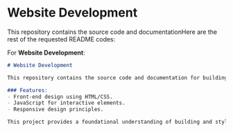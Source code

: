 # Website Development

This repository contains the source code and documentationHere are the rest of the requested README codes:

For **Website Development**:

```markdown
# Website Development

This repository contains the source code and documentation for building a website using HTML, CSS, and JavaScript. It covers essential web development concepts and practices.

### Features:
- Front-end design using HTML/CSS.
- JavaScript for interactive elements.
- Responsive design principles.

This project provides a foundational understanding of building and styling web pages.

